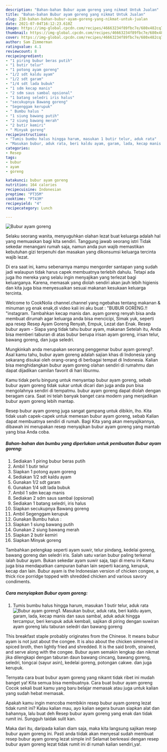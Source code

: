 ```yaml
---
description: "Bahan-bahan Bubur ayam goreng yang nikmat Untuk Jualan"
title: "Bahan-bahan Bubur ayam goreng yang nikmat Untuk Jualan"
slug: 238-bahan-bahan-bubur-ayam-goreng-yang-nikmat-untuk-jualan
date: 2021-07-04T16:12:23.610Z
image: https://img-global.cpcdn.com/recipes/46663234f89fbc7e/680x482cq70/bubur-ayam-goreng-foto-resep-utama.jpg
thumbnail: https://img-global.cpcdn.com/recipes/46663234f89fbc7e/680x482cq70/bubur-ayam-goreng-foto-resep-utama.jpg
cover: https://img-global.cpcdn.com/recipes/46663234f89fbc7e/680x482cq70/bubur-ayam-goreng-foto-resep-utama.jpg
author: Sam Zimmerman
ratingvalue: 4.1
reviewcount: 8
recipeingredient:
- "1 piring bubur beras putih"
- "1 butir telur"
- "1 potong ayam goreng"
- "1/2 sdt kaldu ayam"
- "1/2 sdt garam"
- "1/4 sdt lada bubuk"
- "1 sdm kecap manis"
- "2 sdm saus sambal opsional"
- "1 batang seledri iris halus"
- "secukupnya Bawang goreng"
- "Segenggam kerupuk"
- " Bumbu halus "
- "1 siung bawang putih"
- "2 siung bawang merah"
- "2 butir kemiri"
- " Minyak goreng"
recipeinstructions:
- "Tumis bumbu halus hingga harum, masukan 1 butir telur, aduk rata"
- "Masukan bubur, aduk rata, beri kaldu ayam, garam, lada, kecap manis dan saus sambal, aduk aduk hingga tercampur, beri kerupuk aduk kembali, sajikan di piring dengan suwiran ayam goreng lalu taburan seledri dan bawang goreng"
categories:
- Resep
tags:
- bubur
- ayam
- goreng

katakunci: bubur ayam goreng 
nutrition: 164 calories
recipecuisine: Indonesian
preptime: "PT35M"
cooktime: "PT43M"
recipeyield: "4"
recipecategory: Lunch

---
```



![Bubur ayam goreng](https://img-global.cpcdn.com/recipes/46663234f89fbc7e/680x482cq70/bubur-ayam-goreng-foto-resep-utama.jpg)

Selaku seorang wanita, menyuguhkan olahan lezat buat keluarga adalah hal yang memuaskan bagi kita sendiri. Tanggung jawab seorang istri Tidak sekedar menangani rumah saja, namun anda pun wajib memastikan kebutuhan gizi terpenuhi dan masakan yang dikonsumsi keluarga tercinta wajib lezat.

Di era  saat ini, kamu sebenarnya mampu mengorder santapan yang sudah jadi walaupun tidak harus capek membuatnya terlebih dahulu. Tetapi ada juga lho mereka yang selalu ingin menyajikan yang terlezat bagi keluarganya. Karena, memasak yang diolah sendiri akan jauh lebih higienis dan kita juga bisa menyesuaikan sesuai makanan kesukaan keluarga tercinta. 

Welcome to CookNolia channel.channel yang ngebahas tentang makanan &amp; minuman yg enak enak,di video kali ini aku buat : &#34;BUBUR GORENG.!! &#34;instagram. Tambahkan kecap manis dan. ayam goreng renyah bisa anda membuat dirumah agar keluarga anda bisa mencicipi, Simak yuk, seperti apa resep Resep Ayam Goreng Renyah, Empuk, Lezat dan Enak. Resep bubur ayam - Siapa yang tidak tahu bubur ayam, makanan Setelah itu, Anda bisa memberi taburan di atas bubur berupa irisan ayam goreng, irisan telur, bawang goreng, dan juga seledri.

Mungkinkah anda merupakan seorang penggemar bubur ayam goreng?. Asal kamu tahu, bubur ayam goreng adalah sajian khas di Indonesia yang sekarang disukai oleh orang-orang di berbagai tempat di Indonesia. Kalian bisa menghidangkan bubur ayam goreng olahan sendiri di rumahmu dan dapat dijadikan camilan favorit di hari liburmu.

Kamu tidak perlu bingung untuk menyantap bubur ayam goreng, sebab bubur ayam goreng tidak sukar untuk dicari dan juga anda pun bisa mengolahnya sendiri di tempatmu. bubur ayam goreng dapat diolah dengan beragam cara. Saat ini telah banyak banget cara modern yang menjadikan bubur ayam goreng lebih mantap.

Resep bubur ayam goreng juga sangat gampang untuk dibikin, lho. Kita tidak usah capek-capek untuk memesan bubur ayam goreng, sebab Kalian dapat membuatnya sendiri di rumah. Bagi Kita yang akan menyajikannya, dibawah ini merupakan resep menyajikan bubur ayam goreng yang mantab yang bisa Anda coba.

<!--inarticleads1-->

##### Bahan-bahan dan bumbu yang diperlukan untuk pembuatan Bubur ayam goreng:

1. Sediakan 1 piring bubur beras putih
1. Ambil 1 butir telur
1. Siapkan 1 potong ayam goreng
1. Sediakan 1/2 sdt kaldu ayam
1. Gunakan 1/2 sdt garam
1. Gunakan 1/4 sdt lada bubuk
1. Ambil 1 sdm kecap manis
1. Sediakan 2 sdm saus sambal (opsional)
1. Sediakan 1 batang seledri, iris halus
1. Siapkan secukupnya Bawang goreng
1. Ambil Segenggam kerupuk
1. Gunakan  Bumbu halus :
1. Siapkan 1 siung bawang putih
1. Gunakan 2 siung bawang merah
1. Siapkan 2 butir kemiri
1. Siapkan  Minyak goreng


Tambahkan pelengkap seperti ayam suwir, telur pindang, kedelai goreng, bawang goreng dan seledri iris. Salah satu varian bubur paling terkenal ialah bubur ayam. Bukan sekedar ayam suwir saja, tapi di menu ini Kamu juga bisa mendapatkan campuran bahan lain seperti kacang, kerupuk, kecap dan lain. Bubur ayam is the Indonesian version of chicken congee, a thick rice porridge topped with shredded chicken and various savory condiments. 

<!--inarticleads2-->

##### Cara menyiapkan Bubur ayam goreng:

1. Tumis bumbu halus hingga harum, masukan 1 butir telur, aduk rata
<img src="https://img-global.cpcdn.com/steps/24afde52bdb190c7/160x128cq70/bubur-ayam-goreng-langkah-memasak-1-foto.jpg" alt="Bubur ayam goreng">1. Masukan bubur, aduk rata, beri kaldu ayam, garam, lada, kecap manis dan saus sambal, aduk aduk hingga tercampur, beri kerupuk aduk kembali, sajikan di piring dengan suwiran ayam goreng lalu taburan seledri dan bawang goreng


This breakfast staple probably originates from the Chinese. It means bubur ayam is not just about the congee. It is also about the chicken simmered in spiced broth, then lightly fried and shredded. It is the said broth, strained, and serve along with the congee. Bubur ayam semakin lengkap dan nikmat jika dilengkapi dengan taburan daun bawang cincang, bawang goreng, seledri, tongcai (sayur asin), kedelai goreng, potongan cakwe. dan juga kerupuk. 

Ternyata cara buat bubur ayam goreng yang nikamt tidak ribet ini mudah banget ya! Kita semua bisa membuatnya. Cara buat bubur ayam goreng Cocok sekali buat kamu yang baru belajar memasak atau juga untuk kalian yang sudah hebat memasak.

Apakah kamu ingin mencoba membikin resep bubur ayam goreng lezat tidak rumit ini? Kalau kalian mau, ayo kalian segera buruan siapkan alat dan bahannya, lalu buat deh Resep bubur ayam goreng yang enak dan tidak rumit ini. Sungguh taidak sulit kan. 

Maka dari itu, daripada kalian diam saja, maka kita langsung sajikan resep bubur ayam goreng ini. Pasti anda tiidak akan menyesal sudah membuat resep bubur ayam goreng lezat simple ini! Selamat berkreasi dengan resep bubur ayam goreng lezat tidak rumit ini di rumah kalian sendiri,ya!.

